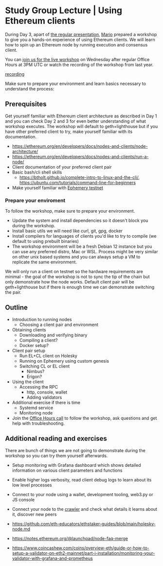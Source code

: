 # Study Group Lecture | Using Ethereum clients  

During Day 3, apart of [the regular presentation](https://epf.wiki/#/eps/week3), [Mario](https://twitter.com/TMIYChao) prepared a workshop to give you a hands-on experience of using Ethereum clients. We will learn how to spin up an Ethereum node by running execution and consensus client. 

You can [join us for the live workshop](https://meet.ethereum.org/eps-office-hours) on Wednesday after regular Office Hours at 3PM UTC or watch the recording of the workshop from last year.

[recording](https://www.youtube.com/embed/KxXowOZ2DLs?si=yLpNoczrUmxj4kE4 ':include :type=iframe width=100% height=560 frameborder="0" allow="fullscreen" allowfullscreen encrypted-media gyroscope picture-in-picture web-share')

Make sure to prepare your environment and learn basics necessary to understand the process: 

## Prerequisites

Get yourself familiar with Ethereum client architecture as described in Day 1 and you can check Day 2 and 3 for even better understanding of what workshop executes. The workshop will default to geth+lighthouse but if you have other preferred client to try, make yourself familiar with its documentation. 

- https://ethereum.org/en/developers/docs/nodes-and-clients/node-architecture/
- https://ethereum.org/en/developers/docs/nodes-and-clients/run-a-node/
- Client documentation of your preferred client pair 
- Basic bash/cli shell skills 
    - https://btholt.github.io/complete-intro-to-linux-and-the-cli/, https://ubuntu.com/tutorials/command-line-for-beginners
- Make yourself familiar with [Ephemery testnet](https://ephemery.dev)

### Prepare your enviroment 

To follow the workshop, make sure to prepare your environment. 

- Update the system and install dependencies so it doesn't block you during the workshop.  
- Install basic utils we will need like curl, git, gpg, docker
- Install compilers for languages of clients you'd like to try to compile (we default to using prebuilt binaries)
- The workshop environment will be a fresh Debian 12 instance but you can use any preferred distro, Mac or WSL. Process might be very similar on other unix based systems and you can always setup a VM to replicate the same environment. 

We will only run a client on testnet so the hardware requirements are minimal - the goal of the workshop is not to sync the tip of the chain but only demonstrate how the node works. Default client pair will be geth+lighthouse but if there is enough time we can demonstrate switching the pair. 

## Outline

- Introduction to running nodes
    - Choosing a client pair and environment
- Obtaining clients 
    - Downloading and verifying binary
    - Compiling a client? 
    - Docker setup? 
- Client pair setup
    - Run EL+CL client on Holesky
    - Running on Ephemery using custom genesis 
    - Switching CL or EL client
        - Nimbus? 
        - Erigon? 
- Using the client
    - Accessing the RPC
        - http, console, wallet
        - Adding validators 
- Additional exercise if there is time
    - Systemd service
    - Monitoring node
- Join the [Office Hours call](https://meet.ethereum.org/eps-office-hours) to follow the workshop, ask questions and get help with troubleshooting.

## Additional reading and exercises 

There are bunch of things we are not going to demonstrate during the workshop so you can try them yourself afterwards. 

- Setup monitoring with Grafana dashboard which shows detailed information on various client parameters and functions
- Enable higher logs verbosity, read client debug logs to learn about its low level processes 
- Connect to your node using a wallet, development tooling, web3.py or JS console 
- Connect your node to the [crawler](https://www.ethernets.io/help/) and check what details it learns about it, discover new peers

- https://github.com/eth-educators/ethstaker-guides/blob/main/holesky-node.md
- https://notes.ethereum.org/@launchpad/node-faq-merge
- https://www.coincashew.com/coins/overview-eth/guide-or-how-to-setup-a-validator-on-eth2-mainnet/part-i-installation/monitoring-your-validator-with-grafana-and-prometheus




